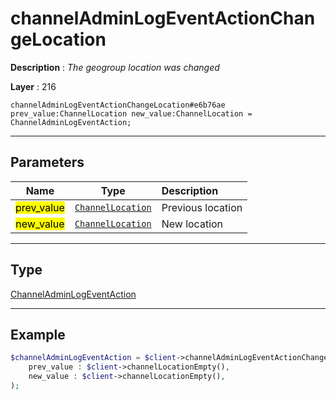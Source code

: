 # channelAdminLogEventActionChangeLocation

**Description** : *The geogroup location was changed*

**Layer** : 216

```tl
channelAdminLogEventActionChangeLocation#e6b76ae prev_value:ChannelLocation new_value:ChannelLocation = ChannelAdminLogEventAction;
```

---

## Parameters

| Name | Type | Description |
| :---: | :---: | :--- |
| <mark>prev_value</mark> | [`ChannelLocation`](type/ChannelLocation) | Previous location |
| <mark>new_value</mark> | [`ChannelLocation`](type/ChannelLocation) | New location |

---

## Type

[ChannelAdminLogEventAction](type/ChannelAdminLogEventAction)

---

## Example

```php
$channelAdminLogEventAction = $client->channelAdminLogEventActionChangeLocation(
	prev_value : $client->channelLocationEmpty(),
	new_value : $client->channelLocationEmpty(),
);
```
